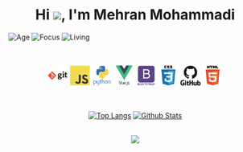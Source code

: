 
<div align="center">
  <h1 align="center">Hi <img src="https://media.giphy.com/media/hvRJCLFzcasrR4ia7z/giphy.gif"  width="50px" >, I'm Mehran Mohammadi</h1>
</div>

<div>
  
![Age](https://img.shields.io/badge/age-21-blue)
![Focus](https://img.shields.io/badge/Focus-Frontend-lightblue)
![Living](https://img.shields.io/badge/Living-iran-light)

<br>
<br>

</div>
<div align="center">
 
  <img src="https://github.com/devicons/devicon/blob/master/icons/git/git-original-wordmark.svg" alt="git" width="40" height="40"/> 
  <img src="https://github.com/devicons/devicon/blob/master/icons/javascript/javascript-original.svg" alt="javascript" width="40" height="40"/> 
  <img src="https://github.com/devicons/devicon/blob/master/icons/python/python-original-wordmark.svg" alt="python" width="40" height="40"/>  
  <img src="https://github.com/devicons/devicon/blob/master/icons/vuejs/vuejs-original-wordmark.svg" alt="vue" width="40" height="40"/>
  <img src="https://github.com/devicons/devicon/blob/master/icons/bootstrap/bootstrap-plain-wordmark.svg" alt="vue" width="40" height="40"/>
  <img src="https://github.com/devicons/devicon/blob/master/icons/css3/css3-original-wordmark.svg" alt="vue" width="40" height="40"/>
  <img src="https://github.com/devicons/devicon/blob/master/icons/github/github-original-wordmark.svg" alt="vue" width="40" height="40"/>
  <img src="https://github.com/devicons/devicon/blob/master/icons/html5/html5-original-wordmark.svg" alt="vue" width="40" height="40"/>
</div>

<br>
<br>
<div align="center">

[![Top Langs](https://github-readme-stats.vercel.app/api/top-langs/?username=MehranMohamadi&theme=chartreuse-dark)](https://github.com/anuraghazra/github-readme-stats)
[![Github Stats](https://github-readme-stats.vercel.app/api?username=MehranMohamadi&hide_border=true&show_icons=true&line_height=30&count_private=true&theme=chartreuse-dark)](https://github.com/anuraghazra/github-readme-stats)
</div>
<br>

<div align="center">
   <img src="https://github-profile-trophy.vercel.app/?username=MehranMohamadi&theme=flat&no-frame=true&margin-w=30" />
</div>
